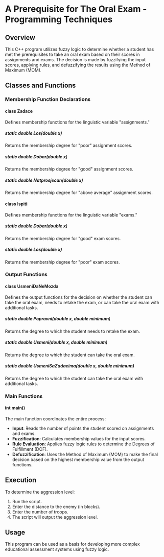 # A Prerequisite for The Oral Exam - Programming Techniques

## Overview

This C++ program utilizes fuzzy logic to determine whether a student has met the prerequisites to take an oral exam based on their scores in assignments and exams. The decision is made by fuzzifying the input scores, applying rules, and defuzzifying the results using the Method of Maximum (MOM).

## Classes and Functions

### Membership Function Declarations

#### class Zadace

Defines membership functions for the linguistic variable "assignments."

##### static double Los(double x)

Returns the membership degree for "poor" assignment scores.

##### static double Dobar(double x)

Returns the membership degree for "good" assignment scores.

##### static double Natprosjecan(double x)

Returns the membership degree for "above average" assignment scores.

#### class Ispiti

Defines membership functions for the linguistic variable "exams."

##### static double Dobar(double x)

Returns the membership degree for "good" exam scores.

##### static double Los(double x)

Returns the membership degree for "poor" exam scores.

### Output Functions

#### class UsmeniDaNeMozda

Defines the output functions for the decision on whether the student can take the oral exam, needs to retake the exam, or can take the oral exam with additional tasks.

##### static double Popravni(double x, double minimum)

Returns the degree to which the student needs to retake the exam.

##### static double Usmeni(double x, double minimum)

Returns the degree to which the student can take the oral exam.

##### static double UsmeniSaZadacima(double x, double minimum)

Returns the degree to which the student can take the oral exam with additional tasks.

### Main Functions

#### int main()

The main function coordinates the entire process:

- **Input**: Reads the number of points the student scored on assignments and exams.
- **Fuzzification**: Calculates membership values for the input scores.
- **Rule Evaluation**: Applies fuzzy logic rules to determine the Degrees of Fulfillment (DOF).
- **Defuzzification**: Uses the Method of Maximum (MOM) to make the final decision based on the highest membership value from the output functions.

## Execution

To determine the aggression level:
1. Run the script.
2. Enter the distance to the enemy (in blocks).
3. Enter the number of troops.
4. The script will output the aggression level.

## Usage

This program can be used as a basis for developing more complex educational assessment systems using fuzzy logic.
